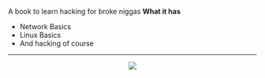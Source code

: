 A book to learn hacking for broke niggas
<b>What it has</b>
<ul>
  <li>Network Basics</li>
  <li>Linux Basics</li>
  <li>And hacking of course</li>
</ul>
<hr>
<p align="center"><img src="http://i68.tinypic.com/1z57t5e.png"></p>
